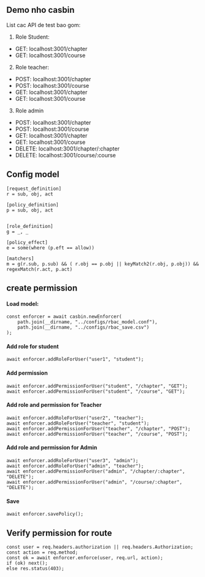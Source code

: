 ## Demo nho casbin

List cac API de test bao gom:

1. Role Student:

- GET: localhost:3001/chapter
- GET: localhost:3001/course

2. Role teacher:

- POST: localhost:3001/chapter
- POST: localhost:3001/course
- GET: localhost:3001/chapter
- GET: localhost:3001/course

3. Role admin

- POST: localhost:3001/chapter
- POST: localhost:3001/course
- GET: localhost:3001/chapter
- GET: localhost:3001/course
- DELETE: localhost:3001/chapter/:chapter
- DELETE: localhost:3001/course/:course

## Config model

```
[request_definition]
r = sub, obj, act

[policy_definition]
p = sub, obj, act


[role_definition]
g = _, _

[policy_effect]
e = some(where (p.eft == allow))

[matchers]
m = g(r.sub, p.sub) && ( r.obj == p.obj || keyMatch2(r.obj, p.obj)) && regexMatch(r.act, p.act)
```

## create permission

#### Load model:

```
const enforcer = await casbin.newEnforcer(
    path.join(__dirname, "../configs/rbac_model.conf"),
    path.join(__dirname, "../configs/rbac_save.csv")
);
```

#### Add role for student

```
await enforcer.addRoleForUser("user1", "student");
```

#### Add permission

```
await enforcer.addPermissionForUser("student", "/chapter", "GET");
await enforcer.addPermissionForUser("student", "/course", "GET");
```

#### Add role and permission for Teacher

```
await enforcer.addRoleForUser("user2", "teacher");
await enforcer.addRoleForUser("teacher", "student");
await enforcer.addPermissionForUser("teacher", "/chapter", "POST");
await enforcer.addPermissionForUser("teacher", "/course", "POST");
```

#### Add role and permission for Admin

```
await enforcer.addRoleForUser("user3", "admin");
await enforcer.addRoleForUser("admin", "teacher");
await enforcer.addPermissionForUser("admin", "/chapter/:chapter", "DELETE");
await enforcer.addPermissionForUser("admin", "/course/:chapter", "DELETE");
```

#### Save

```
await enforcer.savePolicy();
```

## Verify permission for route

```
const user = req.headers.authorization || req.headers.Authorization;
const action = req.method;
const ok = await enforcer.enforce(user, req.url, action);
if (ok) next();
else res.status(403);
```
